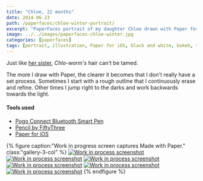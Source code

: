 ```yaml
---
title: "Chloe, 22 months"
date: 2014-06-23
path: /paperfaces/chloe-winter-portrait/
excerpt: "PaperFaces portrait of my daughter Chloe drawn with Paper for iOS on an iPad."
image: ../../images/paperfaces-chloe-winter.jpg
categories: [paperfaces]
tags: [portrait, illustration, Paper for iOS, black and white, bokeh, twins]
---
```


Just like [her sister](/paperfaces/everly-autumn-portrait/), *Chlo-worm's* hair can't be tamed.

The more I draw with Paper, the clearer it becomes that I don't really have a set process. Sometimes I start with a rough outline that I continuously erase and refine. Other times I jump right to the darks and work backwards towards the light.

#### Tools used

- [Pogo Connect Bluetooth Smart Pen](https://www.amazon.com/gp/product/B009K448L4/ref=as_li_ss_tl?ie=UTF8&camp=1789&creative=390957&creativeASIN=B009K448L4&linkCode=as2&tag=mademist-20)
- [Pencil by FiftyThree](https://www.amazon.com/FiftyThree-Digital-Stylus-Pencil-iPhone/dp/B01JJBUYR4/ref=as_li_ss_tl?keywords=pencil+53&qid=1550586265&s=gateway&sr=8-3&linkCode=ll1&tag=mademist-20&linkId=0134793cb840affff60f2e45a7f64678&language=en_US)
- [Paper for iOS](https://paper.bywetransfer.com/)

{% figure caption:"Work in progress screen captures Made with Paper." class:"gallery-3-col" %}
[![Work in process screenshot](../../images/paperfaces-chloe-winter-process-1-600.jpg)](../../images/paperfaces-chloe-winter-process-1-lg.jpg) [![Work in process screenshot](../../images/paperfaces-chloe-winter-process-2-600.jpg)](../../images/paperfaces-chloe-winter-process-2-lg.jpg) [![Work in process screenshot](../../images/paperfaces-chloe-winter-process-3-600.jpg)](../../images/paperfaces-chloe-winter-process-3-lg.jpg) [![Work in process screenshot](../../images/paperfaces-chloe-winter-process-4-600.jpg)](../../images/paperfaces-chloe-winter-process-4-lg.jpg) [![Work in process screenshot](../../images/paperfaces-chloe-winter-process-5-600.jpg)](../../images/paperfaces-chloe-winter-process-5-lg.jpg) [![Work in process screenshot](../../images/paperfaces-chloe-winter-process-6-600.jpg)](../../images/paperfaces-chloe-winter-process-6-lg.jpg)
{% endfigure %}
